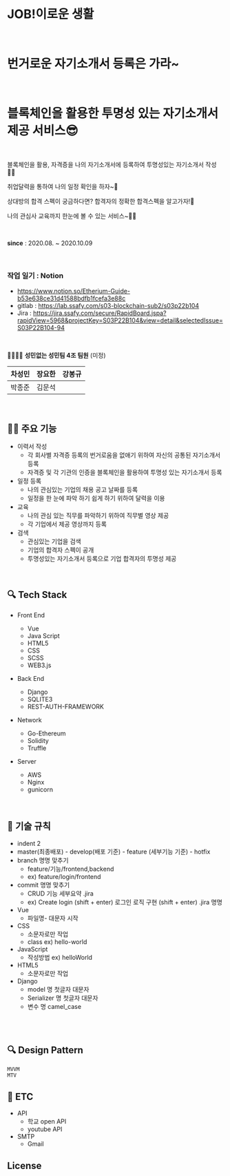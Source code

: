 # JOB!이로운 생활
<br>

# 번거로운 자기소개서 등록은 가라~
<br>

# 블록체인을 활용한 투명성 있는 자기소개서  제공 서비스😎
<br>

블록체인을 활용, 자격증을 나의 자기소개서에 등록하여 투명성있는 자기소개서 작성👨‍💻

 취업달력을 통하여 나의 일정 확인을 하자~🙏

 상대방의 합격 스펙이 궁금하다면? 합격자의 정확한 합격스펙을 알고가자!🙌

 나의 관심사 교육까지 한눈에 볼 수 있는 서비스~🙇‍♂️

<br>

**since** : 2020.08. ~ 2020.10.09

<br>

### 작업 일기 : Notion

- https://www.notion.so/Etherium-Guide-b53e638ce31d41588bdfb1fcefa3e88c
- gitlab : https://lab.ssafy.com/s03-blockchain-sub2/s03p22b104
- Jira : https://jira.ssafy.com/secure/RapidBoard.jspa?rapidView=5968&projectKey=S03P22B104&view=detail&selectedIssue=S03P22B104-94

<br>

👨‍👩‍👦‍👦  **성민없는 성민팀 4조 팀원** (미정)

| 차성민 | 장요한 | 강봉규 |
| --- | --- | --- |
| 박종준 | 김문석 |        |

<br>

## 👨‍⚕️ **주요 기능**

- 이력서 작성
    - 각 회사별 자격증 등록의 번거로움을 없애기 위하여 자신의 공통된 자기소개서 등록
    - 자격증 및 각 기관의 인증을 블록체인을 활용하여 투명성 있는 자기소개서 등록
- 일정 등록
    - 나의 관심있는 기업의 채용 공고 날짜를 등록
    - 일정을 한 눈에 파악 하기 쉽게 하기 위하여 달력을 이용
- 교육
    - 나의 관심 있는 직무를 파악하기 위하여 직무별 영상 제공
    - 각 기업에서 제공 영상까지 등록
- 검색
    - 관심있는 기업을 검색
    - 기업의 합격자 스펙이 공개
    - 투명성있는 자기소개서 등록으로 기업 합격자의 투명성 제공

<br>


## 🔍 Tech Stack

- Front End
    - Vue
    - Java Script
    - HTML5
    - CSS
    - SCSS
    - WEB3.js

- Back End
    - Django
    - SQLITE3
    - REST-AUTH-FRAMEWORK
- Network
    - Go-Ethereum
    - Solidity
    - Truffle
- Server
    - AWS
    - Nginx
    - gunicorn

<br>

## 🦌 기술 규칙

- indent 2
- master(최종배포) - develop(배포 기준) - feature (세부기능 기준)
         - hotfix
- branch 명명 맞추기
    - feature/기능/frontend,backend
    -  ex) feature/login/frontend
- commit 명명 맞추기
    - CRUD 기능 세부요약 .jira
    - ex) Create login (shift + enter)
        로그인 로직 구현 (shift + enter)
        .jira 명명
- Vue
    - 파일명- 대문자 시작
- CSS
    - 소문자로만 작업
    - class ex) hello-world 
- JavaScript
    - 작성방법 ex) helloWorld
- HTML5
    - 소문자로만 작업
- Django
    - model 명 첫글자 대문자
    - Serializer 명 첫글자 대문자
    - 변수 명 camel_case


<br>



<br>

## 🔍 Design Pattern
    MVVM
    MTV

## 🦌 ETC

- API
  - 학교 open API
  - youtube API
- SMTP
  - Gmail

## License
